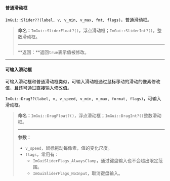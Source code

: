 #### 普通滑动框

`ImGui::Slider??(label, v, v_min, v_max, fmt, flags)`，普通滑动框。

>   **命名：**`ImGui::SliderFloat?()`，浮点滑动框；`ImGui::SliderInt?()`，整数滑动框。
>
>   ---
>
>   **返回：**返回`true`表示值被修改。

---

#### 可输入滑动框

可输入滑动框和普通滑动框类似，可输入滑动框通过鼠标移动的滑动的像素修改值，且还可通过直接输入修改值。

`ImGui::Drag??(label, v, v_speed, v_min, v_max, format, flags)`，可输入滑动框。

>   **命名：**`ImGui::DragFloat?()`，浮点滑动框；`ImGui::DragInt?()`整数滑动框。
>
>   ---
>
>   **参数：**
>
>   *   `v_speed`，鼠标拖动每像素，值的变化尺度。
>   *   `flags`，常用有：
>       *   `ImGuiSliderFlags_AlwaysClamp`，通过键盘输入也不会超出限定范围。
>       *   `ImGuiSliderFlags_NoInput`，取消键盘输入。